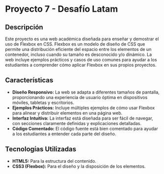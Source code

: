 # Proyecto 7 - Desafío Latam

## Descripción

Este proyecto es una web académica diseñada para enseñar y demostrar el uso de Flexbox en CSS. Flexbox es un modelo de diseño de CSS que permite una distribución eficiente del espacio entre los elementos de un contenedor, incluso cuando su tamaño es desconocido y/o dinámico. La web incluye ejemplos prácticos y casos de uso comunes para ayudar a los estudiantes a comprender cómo aplicar Flexbox en sus propios proyectos.

## Características

- **Diseño Responsivo:** La web se adapta a diferentes tamaños de pantalla, proporcionando una experiencia de usuario óptima en dispositivos móviles, tabletas y escritorios.
- **Ejemplos Prácticos:** Incluye múltiples ejemplos de cómo usar Flexbox para alinear y distribuir elementos en una página web.
- **Interfaz Intuitiva:** La interfaz está diseñada para ser fácil de navegar, con secciones claramente definidas y explicaciones detalladas.
- **Código Comentado:** El código fuente está bien comentado para ayudar a los estudiantes a entender cada parte del diseño.

## Tecnologías Utilizadas

- **HTML5:** Para la estructura del contenido.
- **CSS3 (Flexbox):** Para el diseño y la disposición de los elementos.
